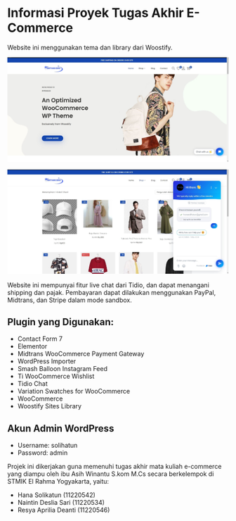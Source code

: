 # Informasi Proyek Tugas Akhir E-Commerce

Website ini menggunakan tema dan library dari Woostify.

![1719667992608](image/README/1719667992608.jpg)

![1719668072969](image/README/1719668072969.jpg)

Website ini mempunyai fitur live chat dari Tidio, dan dapat menangani shipping dan pajak. Pembayaran dapat dilakukan menggunakan PayPal, Midtrans, dan Stripe dalam mode sandbox.

## Plugin yang Digunakan:

- Contact Form 7
- Elementor
- Midtrans WooCommerce Payment Gateway
- WordPress Importer
- Smash Balloon Instagram Feed
- Ti WooCommerce Wishlist
- Tidio Chat
- Variation Swatches for WooCommerce
- WooCommerce
- Woostify Sites Library

## Akun Admin WordPress

- Username: solihatun
- Password: admin

Projek ini dikerjakan guna memenuhi tugas akhir mata kuliah e-commerce yang diampu oleh ibu Asih Winantu S.kom M.Cs secara berkelempok di STMIK El Rahma Yogyakarta, yaitu:

- Hana Solikatun (11220542)
- Naintin Deslia Sari (11220534)
- Resya Aprilia Deanti (11220546)
